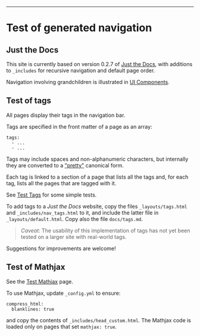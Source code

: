 ---

Test of generated navigation
============================

Just the Docs
-------------

This site is currently based on version 0.2.7 of 
[Just the Docs](https://pmarsceill.github.io/just-the-docs/),
with additions to `_includes` for recursive navigation and default page order.

Navigation involving grandchildren is illustrated in 
[UI Components](https://pdmosses.github.io/test-nav/docs/ui-components).


Test of tags
------------

All pages display their tags in the navigation bar.

Tags are specified in the front matter of a page as an array:
```
tags:
  - ...
  - ...
```
Tags may include spaces and non-alphanumeric characters,
but internally they are converted to a 
["pretty"](https://jekyllrb.com/docs/liquid/filters/#options-for-the-slugify-filter)
 canonical form.
 
Each tag is linked to a section of a page that lists all the tags and,
for each tag, lists all the pages that are tagged with it.

See [Test Tags](https://pdmosses.github.io/test-nav/docs/test-tags/) for some simple tests.

To add tags to a _Just the Docs_ website, copy the files `_layouts/tags.html`
and `_includes/nav_tags.html` to it, and include the latter file in
`_layouts/default.html`.
Copy also the file `docs/tags.md`.

> _Caveat:_ The usability of this implementation of tags has not yet been tested
> on a larger site with real-world tags.

Suggestions for improvements are welcome! 


Test of Mathjax
---------------

See the [Test Mathjax](https://pdmosses.github.io/test-nav/docs/Mathjax) page.

To use Mathjax, update `_config.yml` to ensure:
```
compress_html:
  blanklines: true
```
and copy the contents of `_includes/head_custom.html`.
The Mathjax code is loaded only on pages that set `mathjax: true`.
